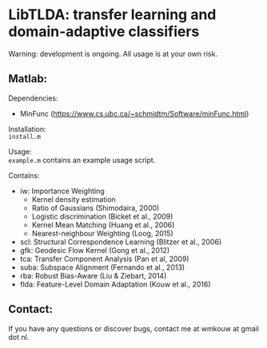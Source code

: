 # LibTLDA: transfer learning and domain-adaptive classifiers
Warning: development is ongoing. All usage is at your own risk.

## Matlab:
Dependencies: <br>
- MinFunc (https://www.cs.ubc.ca/~schmidtm/Software/minFunc.html)

Installation: <br>
`install.m`

Usage: <br>
`example.m` contains an example usage script.

Contains:<br>
- iw: Importance Weighting <br>
	- Kernel density estimation <br>
	- Ratio of Gaussians (Shimodaira, 2000) <br>
	- Logistic discrimination (Bicket et al., 2009) <br>
	- Kernel Mean Matching (Huang et al., 2006) <br>
	- Nearest-neighbour Weighting (Loog, 2015) <br>
- scl: Structural Correspondence Learning (Blitzer et al., 2006) <br>
- gfk: Geodesic Flow Kernel (Gong et al., 2012) <br>
- tca: Transfer Component Analysis (Pan et al, 2009) <br>
- suba: Subspace Alignment (Fernando et al., 2013) <br>
- rba: Robust Bias-Aware (Liu & Ziebart, 2014) <br>
- flda: Feature-Level Domain Adaptation (Kouw et al., 2016) <br>

## Contact:
If you have any questions or discover bugs, contact me at wmkouw at gmail dot nl.
